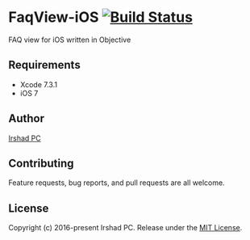 # FaqView-iOS  [![Build Status](https://travis-ci.org/irshadpc/FaqView-iOS.svg?branch=master)](https://travis-ci.org/irshadpc/FaqView-iOS)
FAQ view for iOS written in Objective

## Requirements

- Xcode 7.3.1
- iOS 7

## Author

[Irshad PC](https://twitter.com/irshadpc111)

## Contributing

Feature requests, bug reports, and pull requests are all welcome.

## License

Copyright (c) 2016-present Irshad PC. Release under the [MIT License](https://github.com/irshadpc/FaqView-iOS/blob/master/LICENSE).
